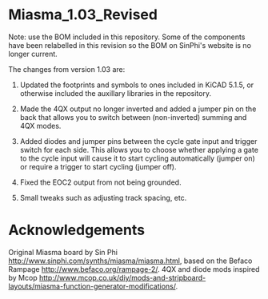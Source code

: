 # Miasma_1.03_Revised

Note: use the BOM included in this repository. Some of the components have been relabelled in this revision so the BOM on SinPhi's website is no longer current.

The changes from version 1.03 are:

1) Updated the footprints and symbols to ones included in KiCAD 5.1.5, or otherwise included the auxillary libraries in the repository.

2) Made the 4QX output no longer inverted and added a jumper pin on the back that allows you to switch between (non-inverted) summing and 4QX modes.

3) Added diodes and jumper pins between the cycle gate input and trigger switch for each side. This allows you to choose whether applying a gate to the cycle input will cause it to start cycling automatically (jumper on) or require a trigger to start cycling (jumper off).

4) Fixed the EOC2 output from not being grounded.

5) Small tweaks such as adjusting track spacing, etc.

# Acknowledgements

Original Miasma board by Sin Phi http://www.sinphi.com/synths/miasma/miasma.html, based on the Befaco Rampage http://www.befaco.org/rampage-2/. 4QX and diode mods inspired by Mcop http://www.mcop.co.uk/diy/mods-and-stripboard-layouts/miasma-function-generator-modifications/.
